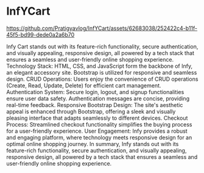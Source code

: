 # InfYCart

https://github.com/Pratigyavlog/InfYCart/assets/62683038/252422c4-b11f-45f5-bd99-dede0a2a6b70

Infy Cart stands out with its feature-rich functionality, secure authentication, and visually appealing, responsive design, all powered by a tech stack that ensures a seamless and user-friendly online shopping experience.
 Technology Stack:
HTML, CSS, and JavaScript form the backbone of Infy, an elegant accessory site.
Bootstrap is utilized for responsive and seamless design.
CRUD Operations:
Users enjoy the convenience of CRUD operations (Create, Read, Update, Delete) for efficient cart management.
Authentication System:
Secure login, logout, and signup functionalities ensure user data safety.
Authentication messages are concise, providing real-time feedback.
Responsive Bootstrap Design:
The site's aesthetic appeal is enhanced through Bootstrap, offering a sleek and visually pleasing interface that adapts seamlessly to different devices.
Checkout Process:
Streamlined checkout functionality simplifies the buying process for a user-friendly experience.
User Engagement:
Infy provides a robust and engaging platform, where technology meets responsive design for an optimal online shopping journey.
In summary, Infy stands out with its feature-rich functionality, secure authentication, and visually appealing, responsive design, all powered by a tech stack that ensures a seamless and user-friendly online shopping experience.

